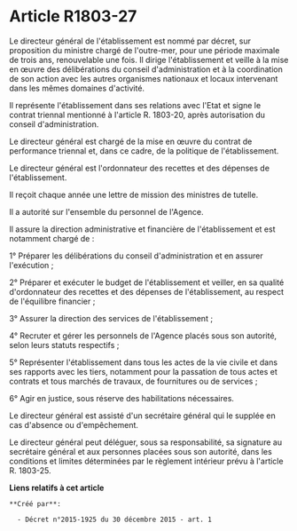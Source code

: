 # Article R1803-27

Le directeur général de l'établissement est nommé par décret, sur proposition du ministre chargé de l'outre-mer, pour une
période maximale de trois ans, renouvelable une fois. Il dirige l'établissement et veille à la mise en œuvre des
délibérations du conseil d'administration et à la coordination de son action avec les autres organismes nationaux et locaux
intervenant dans les mêmes domaines d'activité. 

Il représente l'établissement dans ses relations avec l'Etat et signe le contrat triennal mentionné à l'article R. 1803-20,
après autorisation du conseil d'administration. 

Le directeur général est chargé de la mise en œuvre du contrat de performance triennal et, dans ce cadre, de la politique de
l'établissement. 

Le directeur général est l'ordonnateur des recettes et des dépenses de l'établissement. 

Il reçoit chaque année une lettre de mission des ministres de tutelle. 

Il a autorité sur l'ensemble du personnel de l'Agence. 

Il assure la direction administrative et financière de l'établissement et est notamment chargé de : 

1° Préparer les délibérations du conseil d'administration et en assurer l'exécution ; 

2° Préparer et exécuter le budget de l'établissement et veiller, en sa qualité d'ordonnateur des recettes et des dépenses de
l'établissement, au respect de l'équilibre financier ; 

3° Assurer la direction des services de l'établissement ; 

4° Recruter et gérer les personnels de l'Agence placés sous son autorité, selon leurs statuts respectifs ; 

5° Représenter l'établissement dans tous les actes de la vie civile et dans ses rapports avec les tiers, notamment pour la
passation de tous actes et contrats et tous marchés de travaux, de fournitures ou de services ; 

6° Agir en justice, sous réserve des habilitations nécessaires. 

Le directeur général est assisté d'un secrétaire général qui le supplée en cas d'absence ou d'empêchement. 

Le directeur général peut déléguer, sous sa responsabilité, sa signature au secrétaire général et aux personnes placées sous
son autorité, dans les conditions et limites déterminées par le règlement intérieur prévu à l'article R. 1803-25.

**Liens relatifs à cet article**

	**Créé par**:

	  - Décret n°2015-1925 du 30 décembre 2015 - art. 1
